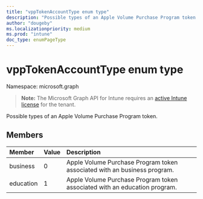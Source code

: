```yaml
---
title: "vppTokenAccountType enum type"
description: "Possible types of an Apple Volume Purchase Program token."
author: "dougeby"
ms.localizationpriority: medium
ms.prod: "intune"
doc_type: enumPageType
---
```


# vppTokenAccountType enum type

Namespace: microsoft.graph

> **Note:** The Microsoft Graph API for Intune requires an [active Intune license](https://go.microsoft.com/fwlink/?linkid=839381) for the tenant.

Possible types of an Apple Volume Purchase Program token.

## Members
|Member|Value|Description|
|:---|:---|:---|
|business|0|Apple Volume Purchase Program token associated with an business program.|
|education|1|Apple Volume Purchase Program token associated with an education program.|





